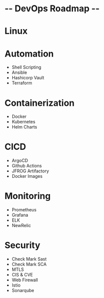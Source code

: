 # -- DevOps Roadmap --

# Linux

# Automation
* Shell Scripting
* Ansible
* Hashicorp Vault
* Terraform

# Containerization
* Docker
* Kubernetes
* Helm Charts

# CICD
* ArgoCD
* Github Actions
* JFROG Artifactory
* Docker Images

# Monitoring
* Prometheus
* Grafana
* ELK
* NewRelic

# Security
* Check Mark Sast
* Check Mark SCA
* MTLS
* CIS & CVE
* Web Firewall
* Istio
* Sonarqube